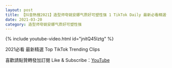 ```yaml
---
layout: post
title: 【抖音熱搜2021】造型师夸姚安娜气质好可塑性强 1 TikTok Daily 最新必看精選合集2021 03 20
date: 2021-03-20
category: 造型师夸姚安娜气质好可塑性强
---
```


{% include youtube-video.html id="jnitQ45lztg" %}

2021必看 最新精選 Top TikTok Trending Clips

喜歡請點贊轉發加訂閱 Like & Subscribe：[YouTube](https://www.youtube.com/channel/UCAoR7VcanIPd04uEq_GIylA/videos)

